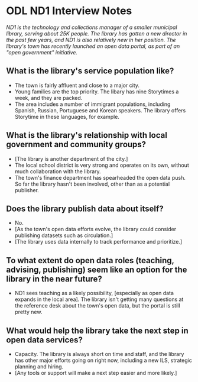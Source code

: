 #  ODL ND1 Interview Notes

*ND1 is the technology and collections manager of a smaller municipal library, serving about 25K people. The library has gotten a new director in the past few years, and ND1 is also relatively new in her position. The library's town has recently launched an open data portal, as part of an "open government" initiative.*

## What is the library's service population like? 
- The town is fairly affluent and close to a major city. 
- Young families are the top priority. The libary has nine Storytimes a week, and they are packed. 
- The area includes a number of immigrant populations, including Spanish, Russian, Portuguese and Korean speakers. The library offers Storytime in these languages, for example. 

## What is the library's relationship with local government and community groups?
- [The library is another department of the city.]
- The local school district is very strong and operates on its own, without much collaboration with the library.
- The town's finance department has spearheaded the open data push. So far the library hasn't been involved, other than as a potential publisher.

## Does the library publish data about itself?
- No. 
- [As the town's open data efforts evolve, the library could consider publishing datasets such as circulation.]
- [The library uses data internally to track performance and prioritize.]

## To what extent do open data roles (teaching, advising, publishing) seem like an option for the library in the near future?
- ND1 sees teaching as a likely possibility, [especially as open data expands in the local area]. The library isn't getting many questions at the reference desk about the town's open data, but the portal is still pretty new. 

## What would help the library take the next step in open data services?
- Capacity. The library is always short on time and staff, and the library has other major efforts going on right now, including a new ILS, strategic planning and hiring.
- [Any tools or support will make a next step easier and more likely.]


